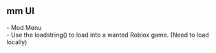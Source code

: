 <h2>mm UI</h2>
<p>- Mod Menu <br> - Use the loadstring() to load into a wanted Roblox game. (Need to load locally)</p>

